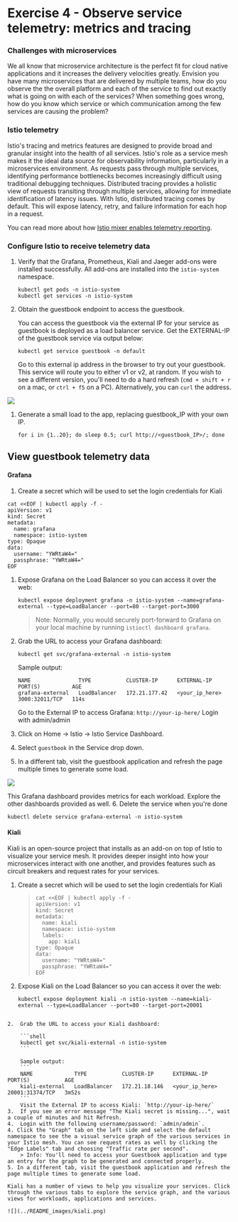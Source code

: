 # Exercise 4 - Observe service telemetry: metrics and tracing

### Challenges with microservices

We all know that microservice architecture is the perfect fit for cloud native applications and it increases the delivery velocities greatly. Envision you have many microservices that are delivered by multiple teams, how do you observe the the overall platform and each of the service to find out exactly what is going on with each of the services?  When something goes wrong, how do you know which service or which communication among the few services are causing the problem?

### Istio telemetry

Istio's tracing and metrics features are designed to provide broad and granular insight into the health of all services. Istio's role as a service mesh makes it the ideal data source for observability information, particularly in a microservices environment. As requests pass through multiple services, identifying performance bottlenecks becomes increasingly difficult using traditional debugging techniques. Distributed tracing provides a holistic view of requests transiting through multiple services, allowing for immediate identification of latency issues. With Istio, distributed tracing comes by default. This will expose latency, retry, and failure information for each hop in a request.

You can read more about how [Istio mixer enables telemetry reporting](https://istio.io/docs/concepts/policy-and-control/mixer.html).

### Configure Istio to receive telemetry data

1. Verify that the Grafana, Prometheus, Kiali and Jaeger add-ons were installed successfully. All add-ons are installed into the `istio-system` namespace.

    ```shell
    kubectl get pods -n istio-system
    kubectl get services -n istio-system
    ```

3. Obtain the guestbook endpoint to access the guestbook.

    You can access the guestbook via the external IP for your service as guestbook is deployed as a load balancer service. Get the EXTERNAL-IP of the guestbook service via output below:

    ```shell
    kubectl get service guestbook -n default
    ```

    Go to this external ip address in the browser to try out your guestbook. This service will route you to either v1 or v2, at random. If you wish to see a different version, you'll need to do a hard refresh (`cmd + shift + r` on a mac, or `ctrl + f5` on a PC). Alternatively, you can `curl` the address.

![](../README_images/guestbook1.png)

1. Generate a small load to the app, replacing guestbook_IP with your own IP.

    ```shell
    for i in {1..20}; do sleep 0.5; curl http://<guestbook_IP>/; done
    ```

## View guestbook telemetry data


#### Grafana

1. Create a secret which will be used to set the login credentials for Kiali


```shell
cat <<EOF | kubectl apply -f -
apiVersion: v1
kind: Secret
metadata:
  name: grafana
  namespace: istio-system
type: Opaque
data:
  username: "YWRtaW4="
  passphrase: "YWRtaW4="
EOF
```
    
1.  Expose Grafana on the Load Balancer so you can access it over the web:

    ```shell
    kubectl expose deployment grafana -n istio-system --name=grafana-external --type=LoadBalancer --port=80 --target-port=3000
    ```
    > Note: Normally, you would securely port-forward to Grafana on your local machine by running `istioctl dashboard grafana`.

2.  Grab the URL to access your Grafana dashboard:

    ```shell
    kubectl get svc/grafana-external -n istio-system
    ```

    Sample output:
    ```
    NAME               TYPE           CLUSTER-IP      EXTERNAL-IP     PORT(S)          AGE
    grafana-external   LoadBalancer   172.21.177.42   <your_ip_here>  3000:32011/TCP   114s
    ```

    Go to the External IP to access Grafana: `http://your-ip-here/` Login with admin/admin

3. Click on Home -> Istio -> Istio Service Dashboard.
4.  Select `guestbook` in the Service drop down.
5. In a different tab, visit the guestbook application and refresh the page multiple times to generate some load.

![](../README_images/grafana.png)

This Grafana dashboard provides metrics for each workload. Explore the other dashboards provided as well.
6. Delete the service when you're done
```shell
kubectl delete service grafana-external -n istio-system
```

<!-- #### Prometheus

1. Expose Prometheus on the Load Balancer so you can access it over the web:

    ```shell
    kubectl expose deployment prometheus -n istio-system --name=prometheus-external --type=LoadBalancer
    ```

2. Grab the URL to access your Prometheus dashboard:

    ```shell
    kubectl get svc/prometheus-external -n istio-system
    ```

    Sample output:
    ```
    NAME                  TYPE           CLUSTER-IP      EXTERNAL-IP     PORT(S)          AGE
    prometheus-external   LoadBalancer   172.21.177.42   <your_ip_here>  9090:32357/TCP   8s
    ```
    Combine the External IP and the port 9090 to access Prometheus: `http://your-ip-here:3000`
3. Click on the web preview icon and select port 8083, and in the “Expression” input box, enter: `istio_request_bytes_count`. Click Execute.
4. Then try another query: `istio_requests_total{destination_service="guestbook.default.svc.cluster.local", destination_version="2.0"}`

![](../README_images/prometheus.jpg)

5. Explore the Graph tab as well.
6. Use Ctrl-C to exit the port-foward when you are done. -->

#### Kiali

Kiali is an open-source project that installs as an add-on on top of Istio to visualize your service mesh. It provides deeper insight into how your microservices interact with one another, and provides features such as circuit breakers and request rates for your services.

1. Create a secret which will be used to set the login credentials for Kiali

    > ```shell
    > cat <<EOF | kubectl apply -f -
    > apiVersion: v1
    > kind: Secret
    > metadata:
    >   name: kiali
    >   namespace: istio-system
    >   labels:
    >     app: kiali
    > type: Opaque
    > data:
    >   username: "YWRtaW4="
    >   passphrase: "YWRtaW4="
    > EOF
    > ```
1.  Expose Kiali on the Load Balancer so you can access it over the web:
    ```shell
    kubectl expose deployment kiali -n istio-system --name=kiali-external --type=LoadBalancer --port=80 --target-port=20001
```

2.  Grab the URL to access your Kiali dashboard:

    ```shell
    kubectl get svc/kiali-external -n istio-system
    ```

    Sample output:
    ```
    NAME             TYPE           CLUSTER-IP      EXTERNAL-IP     PORT(S)           AGE
    kiali-external   LoadBalancer   172.21.18.146   <your_ip_here>  20001:31374/TCP   3m52s
    ```
    Visit the External IP to access Kiali: `http://your-ip-here/`
3.  If you see an error message "The Kiali secret is missing...", wait a couple of minutes and hit Refresh.
4.  Login with the following username/password: `admin/admin`.
4. Click the "Graph" tab on the left side and select the default namespace to see the a visual service graph of the various services in your Istio mesh. You can see request rates as well by clicking the "Edge Labels" tab and choosing "Traffic rate per second".
    > Info: You'll need to access your Guestbook application and type an entry for the graph to be generated and connected properly.
5. In a different tab, visit the guestbook application and refresh the page multiple times to generate some load.

Kiali has a number of views to help you visualize your services. Click through the various tabs to explore the service graph, and the various views for workloads, applications and services.

![](../README_images/kiali.png) 

